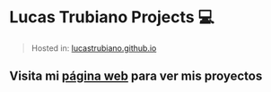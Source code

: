 # Lucas Trubiano Projects 💻
> Hosted in: [lucastrubiano.github.io](https://lucastrubiano.github.io/)

## Visita mi [página web](https://lucastrubiano.github.io/) para ver mis proyectos

